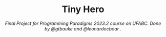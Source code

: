 <h1 align="center">Tiny Hero</h1>
 
 <p align="center"><i> Final Project for Programming Paradigms 2023.2 course on UFABC. Done by @gtbauke and @leonardocboar .<br>
